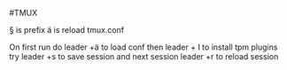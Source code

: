  #TMUX
 
 § is prefix 
 ä is reload tmux.conf
 
 On first run do leader +ä to load conf then leader + I to install tpm plugins 
 try leader +s to save session 
 and next session leader +r to reload session
